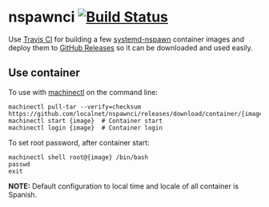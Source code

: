 # nspawnci [![Build Status](https://travis-ci.org/localnet/nspawnci.svg?branch=master)](https://travis-ci.org/localnet/nspawnci)                                                                                                                                               
                                                                                                                                                                                                                                                                               
Use [Travis CI](https://travis-ci.org/localnet/nspawnci) for building a few [systemd-nspawn](https://www.freedesktop.org/software/systemd/man/systemd-nspawn.html) container images and deploy them to [GitHub Releases](https://github.com/localnet/nspawnci/releases) so it can be downloaded and used easily.

## Use container

To use with [machinectl](https://www.freedesktop.org/software/systemd/man/machinectl.html) on the command line:

```
machinectl pull-tar --verify=checksum https://github.com/localnet/nspawnci/releases/download/container/{image}.tar.xz
machinectl start {image}  # Container start
machinectl login {image}  # Container login
```

To set root password, after container start:

```
machinectl shell root@{image} /bin/bash
passwd
exit

```

**NOTE:** Default configuration to local time and locale of all container is Spanish.
